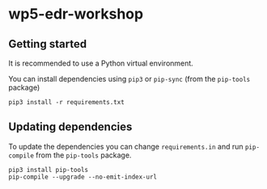 # wp5-edr-workshop

## Getting started

It is recommended to use a Python virtual environment.

You can install dependencies using `pip3` or `pip-sync` (from the `pip-tools` package)
```shell
pip3 install -r requirements.txt
```

## Updating dependencies

To update the dependencies you can change `requirements.in` and run `pip-compile` from the `pip-tools` package.

```shell
pip3 install pip-tools
pip-compile --upgrade --no-emit-index-url
```
